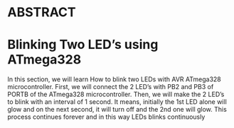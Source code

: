 # ABSTRACT 

# Blinking Two LED’s using ATmega328

In this section, we will learn How to blink two LEDs with AVR ATmega328 microcontroller. First, we will connect the 2 LED’s with PB2 and PB3 of  PORTB of the ATmega328 microcontroller. Then, we will make the 2 LED’s to blink with an interval of 1 second. It means, initially the 1st LED alone will glow and on the next second, it will turn off and the 2nd  one will glow. This process continues forever and in this way LEDs blinks continuously

